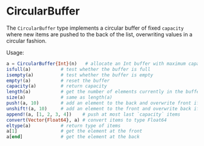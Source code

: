# CircularBuffer

The `CircularBuffer` type implements a circular buffer of fixed
`capacity` where new items are pushed to the back of the list,
overwriting values in a circular fashion.

Usage:

```julia
a = CircularBuffer{Int}(n)   # allocate an Int buffer with maximum capacity n
isfull(a)           # test whether the buffer is full
isempty(a)          # test whether the buffer is empty
empty!(a)           # reset the buffer
capacity(a)         # return capacity
length(a)           # get the number of elements currently in the buffer
size(a)             # same as length(a)
push!(a, 10)        # add an element to the back and overwrite front if full
unshift!(a, 10)     # add an element to the front and overwrite back if full
append!(a, [1, 2, 3, 4])    # push at most last `capacity` items
convert(Vector{Float64}, a) # convert items to type Float64
eltype(a)           # return type of items
a[1]                # get the element at the front
a[end]              # get the element at the back
```
